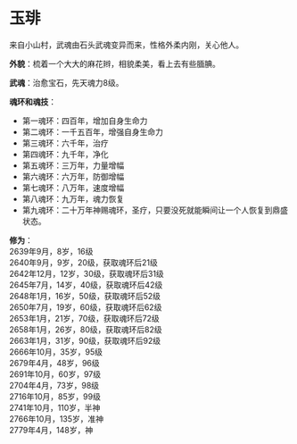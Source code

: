 # 玉琲

来自小山村，武魂由石头武魂变异而来，性格外柔内刚，关心他人。

**外貌**：梳着一个大大的麻花辫，相貌柔美，看上去有些腼腆。

**武魂**：治愈宝石，先天魂力8级。

**魂环和魂技**：
* 第一魂环：四百年，增加自身生命力
* 第二魂环：一千五百年，增强自身生命力
* 第三魂环：六千年，治疗
* 第四魂环：九千年，净化
* 第五魂环：三万年，力量增幅
* 第六魂环：六万年，防御增幅
* 第七魂环：八万年，速度增幅
* 第八魂环：九万年，魂力恢复
* 第九魂环：二十万年神赐魂环，圣疗，只要没死就能瞬间让一个人恢复到鼎盛状态。

**修为**：<br>
2639年9月，8岁，16级<br>
2640年9月，9岁，20级，获取魂环后21级<br>
2642年12月，12岁，30级，获取魂环后31级<br>
2645年7月，14岁，40级，获取魂环后42级<br>
2648年1月，16岁，50级，获取魂环后52级<br>
2650年7月，19岁，60级，获取魂环后62级<br>
2653年1月，21岁，70级，获取魂环后72级<br>
2658年1月，26岁，80级，获取魂环后82级<br>
2663年1月，31岁，90级，获取魂环后92级<br>
2666年10月，35岁，95级<br>
2679年4月，48岁，96级<br>
2691年10月，60岁，97级<br>
2704年4月，73岁，98级<br>
2716年10月，85岁，99级<br>
2741年10月，110岁，半神<br>
2766年10月，135岁，准神<br>
2779年4月，148岁，神
